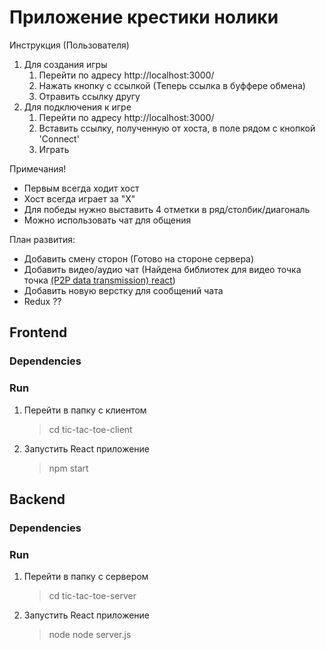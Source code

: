 # Приложение крестики нолики

Инструкция (Пользователя)
1. Для создания игры
    1. Перейти по адресу http://localhost:3000/ 
    2. Нажать кнопку с ссылкой (Теперь ссылка в буффере обмена)
    3. Отравить ссылку другу 
2. Для подключения к игре 
    1. Перейти по адресу http://localhost:3000/ 
    2. Вставить ссылку, полученную от хоста, в поле рядом с кнопкой 'Connect'
    3. Играть

Примечания!
- Первым всегда ходит хост 
- Хост всегда играет за "X"
- Для победы нужно выставить 4 отметки в ряд/столбик/диагональ
- Можно использовать чат для общения

План развития:
- Добавить смену сторон (Готово на стороне сервера)
- Добавить видео/аудио чат (Найдена библиотек для видео точка точка [(P2P data transmission) react](https://www.npmjs.com/package/react-webrtc))
- Добавить новую верстку для сообщений чата
- Redux ?? 

## Frontend
### Dependencies
    
### Run
1. Перейти в папку с клиентом 
    > cd tic-tac-toe-client
2. Запустить React приложение
    > npm start 

## Backend
### Dependencies

### Run
1. Перейти в папку с сервером 
    > cd tic-tac-toe-server
2. Запустить React приложение
    > node node server.js



